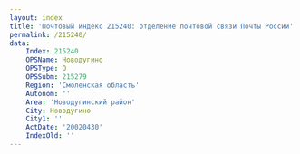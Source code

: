```yaml
---
layout: index
title: 'Почтовый индекс 215240: отделение почтовой связи Почты России'
permalink: /215240/
data:
    Index: 215240
    OPSName: Новодугино
    OPSType: О
    OPSSubm: 215279
    Region: 'Смоленская область'
    Autonom: ''
    Area: 'Новодугинский район'
    City: Новодугино
    City1: ''
    ActDate: '20020430'
    IndexOld: ''
---
```

